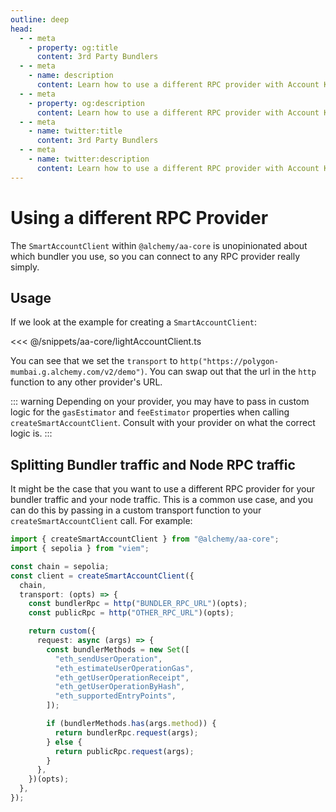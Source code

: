 ```yaml
---
outline: deep
head:
  - - meta
    - property: og:title
      content: 3rd Party Bundlers
  - - meta
    - name: description
      content: Learn how to use a different RPC provider with Account Kit
  - - meta
    - property: og:description
      content: Learn how to use a different RPC provider with Account Kit
  - - meta
    - name: twitter:title
      content: 3rd Party Bundlers
  - - meta
    - name: twitter:description
      content: Learn how to use a different RPC provider with Account Kit
---
```


# Using a different RPC Provider

The `SmartAccountClient` within `@alchemy/aa-core` is unopinionated about which bundler you use, so you can connect to any RPC provider really simply.

## Usage

If we look at the example for creating a `SmartAccountClient`:

<<< @/snippets/aa-core/lightAccountClient.ts

You can see that we set the `transport` to `http("https://polygon-mumbai.g.alchemy.com/v2/demo")`. You can swap out that the url in the `http` function to
any other provider's URL.

::: warning
Depending on your provider, you may have to pass in custom logic for the `gasEstimator` and `feeEstimator` properties when calling `createSmartAccountClient`. Consult
with your provider on what the correct logic is.
:::

## Splitting Bundler traffic and Node RPC traffic

It might be the case that you want to use a different RPC provider for your bundler traffic and your node traffic. This is a common use case, and you can do this by passing in a custom transport function to your `createSmartAccountClient` call. For example:

```ts
import { createSmartAccountClient } from "@alchemy/aa-core";
import { sepolia } from "viem";

const chain = sepolia;
const client = createSmartAccountClient({
  chain,
  transport: (opts) => {
    const bundlerRpc = http("BUNDLER_RPC_URL")(opts);
    const publicRpc = http("OTHER_RPC_URL")(opts);

    return custom({
      request: async (args) => {
        const bundlerMethods = new Set([
          "eth_sendUserOperation",
          "eth_estimateUserOperationGas",
          "eth_getUserOperationReceipt",
          "eth_getUserOperationByHash",
          "eth_supportedEntryPoints",
        ]);

        if (bundlerMethods.has(args.method)) {
          return bundlerRpc.request(args);
        } else {
          return publicRpc.request(args);
        }
      },
    })(opts);
  },
});
```
